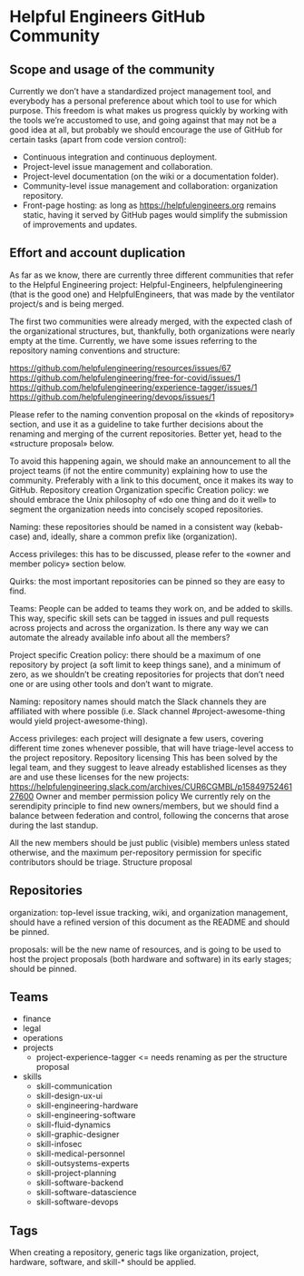 # Helpful Engineers GitHub Community

## Scope and usage of the community
Currently we don’t have a standardized project management tool, and everybody has a personal preference about which tool to use for which purpose. This freedom is what makes us progress quickly by working with the tools we’re accustomed to use, and going against that may not be a good idea at all, but probably we should encourage the use of GitHub for certain tasks (apart from code version control):

* Continuous integration and continuous deployment.
* Project-level issue management and collaboration.
* Project-level documentation (on the wiki or a documentation folder).
* Community-level issue management and collaboration: organization repository.
* Front-page hosting: as long as https://helpfulengineers.org remains static, having it served by GitHub pages would simplify the submission of improvements and updates.

## Effort and account duplication
As far as we know, there are currently three different communities that refer to the Helpful Engineering project: Helpful-Engineers, helpfulengineering (that is the good one) and HelpfulEngineers, that was made by the ventilator project/s and is being merged.

The first two communities were already merged, with the expected clash of the organizational structures, but, thankfully, both organizations were nearly empty at the time. Currently, we have some issues referring to the repository naming conventions and structure:

https://github.com/helpfulengineering/resources/issues/67
https://github.com/helpfulengineering/free-for-covid/issues/1 
https://github.com/helpfulengineering/experience-tagger/issues/1 
https://github.com/helpfulengineering/devops/issues/1 

Please refer to the naming convention proposal on the «kinds of repository» section, and use it as a guideline to take further decisions about the renaming and merging of the current repositories. Better yet, head to the «structure proposal» below.

To avoid this happening again, we should make an announcement to all the project teams (if not the entire community) explaining how to use the community. Preferably with a link to this document, once it makes its way to GitHub. 
Repository creation
Organization specific
Creation policy: we should embrace the Unix philosophy of «do one thing and do it well» to segment the organization needs into concisely scoped repositories.

Naming: these repositories should be named in a consistent way (kebab-case) and, ideally, share a common prefix like (organization).

Access privileges: this has to be discussed, please refer to the «owner and member policy» section below.

Quirks: the most important repositories can be pinned so they are easy to find.

Teams: People can be added to teams they work on, and be added to skills. This way, specific skill sets can be tagged in issues and pull requests across projects and across the organization. Is there any way we can automate the already available info about all the members?

Project specific
Creation policy: there should be a maximum of one repository by project (a soft limit to keep things sane), and a minimum of zero, as we shouldn’t be creating repositories for projects that don’t need one or are using other tools and don’t want to migrate.

Naming: repository names should match the Slack channels they are affiliated with where possible (i.e. Slack channel #project-awesome-thing would yield project-awesome-thing). 

Access privileges: each project will designate a few users, covering different time zones whenever possible, that will have triage-level access to the project repository.
Repository licensing
This has been solved by the legal team, and they suggest to leave already established licenses as they are and use these licenses for the new projects:
https://helpfulengineering.slack.com/archives/CUR6CGMBL/p1584975246127600 
Owner and member permission policy
We currently rely on the serendipity principle to find new owners/members, but we should find a balance between federation and control, following the concerns that arose during the last standup.

All the new members should be just public (visible) members unless stated otherwise, and the maximum per-repository permission for specific contributors should be triage.
Structure proposal

## Repositories
  organization: top-level issue tracking, wiki, and organization management, should have a refined version of this document as the README and should be pinned.

  proposals: will be the new name of resources, and is going to be used to host the project proposals (both hardware and software) in its early stages; should be pinned.

  <!-- project-skill-pool: will be the new name of experience-tagger, that will become a top-level folder inside; the Slack channel #project-user-profile-database will be renamed accordingly.-->
  <!--organization-cloud-management: will be the new name of devops; yet to decide the future of the repository, as it’s currently a bit empty.-->


## Teams

* finance
* legal
* operations
* projects
  * project-experience-tagger <= needs renaming as per the structure proposal
* skills
  * skill-communication
  * skill-design-ux-ui
  * skill-engineering-hardware
  * skill-engineering-software
  * skill-fluid-dynamics
  * skill-graphic-designer
  * skill-infosec
  * skill-medical-personnel
  * skill-outsystems-experts
  * skill-project-planning
  * skill-software-backend
  * skill-software-datascience
  * skill-software-devops
  
## Tags

When creating a repository, generic tags like organization, project, hardware, software, and skill-* should be applied.

